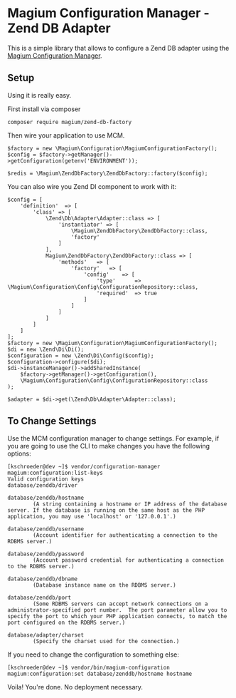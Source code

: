 # Magium Configuration Manager - Zend DB Adapter

This is a simple library that allows to configure a Zend DB adapter using the [Magium Configuration Manager](https://github.com/magium/configuration-manager).

## Setup

Using it is really easy.

First install via composer

```
composer require magium/zend-db-factory
```

Then wire your application to use MCM.

```
$factory = new \Magium\Configuration\MagiumConfigurationFactory();
$config = $factory->getManager()->getConfiguration(getenv('ENVIRONMENT'));

$redis = \Magium\ZendDbFactory\ZendDbFactory::factory($config);
```

You can also wire you Zend DI component to work with it:

```
$config = [
    'definition'  => [
        'class' => [
            \Zend\Db\Adapter\Adapter::class => [
                'instantiator' => [
                    \Magium\ZendDbFactory\ZendDbFactory::class,
                    'factory'
                ]
            ],
            Magium\ZendDbFactory\ZendDbFactory::class => [
                'methods'   => [
                    'factory'   => [
                        'config'    => [
                            'type'      => \Magium\Configuration\Config\ConfigurationRepository::class,
                            'required'  => true
                        ]
                    ]
                ]
            ]
        ]
    ]
];
$factory = new \Magium\Configuration\MagiumConfigurationFactory();
$di = new \Zend\Di\Di();
$configuration = new \Zend\Di\Config($config);
$configuration->configure($di);
$di->instanceManager()->addSharedInstance(
    $factory->getManager()->getConfiguration(),
    \Magium\Configuration\Config\ConfigurationRepository::class
);

$adapter = $di->get(\Zend\Db\Adapter\Adapter::class);
```

## To Change Settings

Use the MCM configuration manager to change settings.  For example, if you are going to use the CLI to make changes you have the following options:

```
[kschroeder@dev ~]$ vendor/configuration-manager magium:configuration:list-keys
Valid configuration keys
database/zenddb/driver

database/zenddb/hostname
        (A string containing a hostname or IP address of the database server. If the database is running on the same host as the PHP application, you may use 'localhost' or '127.0.0.1'.)

database/zenddb/username
        (Account identifier for authenticating a connection to the RDBMS server.)

database/zenddb/password
        (Account password credential for authenticating a connection to the RDBMS server.)

database/zenddb/dbname
        (Database instance name on the RDBMS server.)

database/zenddb/port
        (Some RDBMS servers can accept network connections on a administrator-specified port number.  The port parameter allow you to specify the port to which your PHP application connects, to match the port configured on the RDBMS server.)

database/adapter/charset
        (Specify the charset used for the connection.)

```

If you need to change the configuration to something else:

```
[kschroeder@dev ~]$ vendor/bin/magium-configuration magium:configuration:set database/zenddb/hostname hostname
```

Voila!  You're done.  No deployment necessary.

